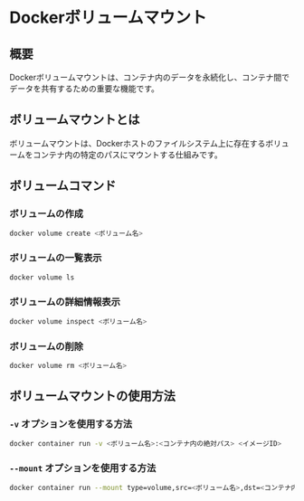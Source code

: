 # Dockerボリュームマウント

## 概要
Dockerボリュームマウントは、コンテナ内のデータを永続化し、コンテナ間でデータを共有するための重要な機能です。

## ボリュームマウントとは
ボリュームマウントは、Dockerホストのファイルシステム上に存在するボリュームをコンテナ内の特定のパスにマウントする仕組みです。

## ボリュームコマンド

### ボリュームの作成
```bash
docker volume create <ボリューム名>
```

### ボリュームの一覧表示
```bash
docker volume ls
```

### ボリュームの詳細情報表示
```bash
docker volume inspect <ボリューム名>
```

### ボリュームの削除
```bash
docker volume rm <ボリューム名>
```

## ボリュームマウントの使用方法

### `-v` オプションを使用する方法
```bash
docker container run -v <ボリューム名>:<コンテナ内の絶対パス> <イメージID>
```

### `--mount` オプションを使用する方法
```bash
docker container run --mount type=volume,src=<ボリューム名>,dst=<コンテナ内の絶対パス> <イメージID>
```
